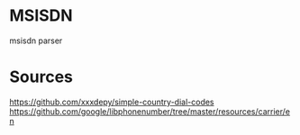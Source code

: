# MSISDN
msisdn parser

# Sources
https://github.com/xxxdepy/simple-country-dial-codes
https://github.com/google/libphonenumber/tree/master/resources/carrier/en
